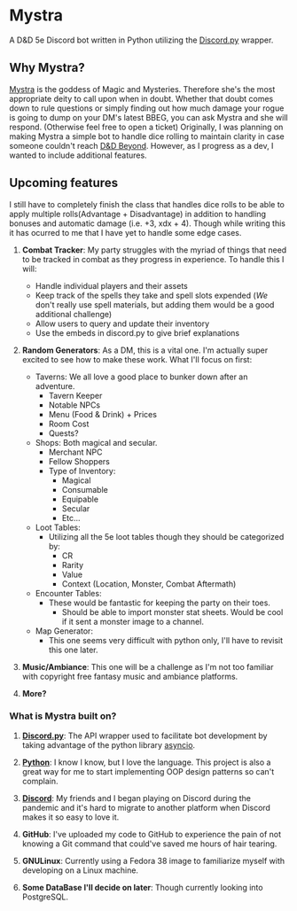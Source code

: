 # Mystra
A D&amp;D 5e Discord bot written in Python utilizing the [Discord.py](https://discordpy.readthedocs.io/en/stable/) wrapper. 

## Why Mystra?
 [Mystra](https://forgottenrealms.fandom.com/wiki/Mystra) is the goddess of Magic and Mysteries. Therefore she's the most appropriate deity to call upon when in doubt. Whether that doubt comes down to rule questions or simply finding out how much damage your rogue is going to dump on your DM's latest BBEG, you can ask Mystra and she will respond. (Otherwise feel free to open a ticket) Originally, I was planning on making Mystra a simple bot to handle dice rolling to maintain clarity in case someone couldn't reach [D&D Beyond](https://www.dndbeyond.com/). However, as I progress as a dev, I wanted to include additional features. 
## Upcoming features
I still have to completely finish the class that handles dice rolls to be able to apply multiple rolls(Advantage + Disadvantage) in addition to handling bonuses and automatic damage (i.e. +3, xdx + 4). Though while writing this it has ocurred to me that I have yet to handle some edge cases.

1. **Combat Tracker**: My party struggles with the myriad of things that need to be tracked in combat as they progress in experience. 
    To handle this I will:
    * Handle individual players and their assets
    * Keep track of the spells they take and spell slots expended (*We* don't really use spell materials, but adding them would be a good additional challenge)
    * Allow users to query and update their inventory
    * Use the embeds in discord.py to give brief explanations 

2. **Random Generators**: As a DM, this is a vital one. I'm actually super excited to see how to make these work. 
    What I'll focus on first:
    * Taverns: We all love a good place to bunker down after an adventure.
        * Tavern Keeper
        * Notable NPCs
        * Menu (Food & Drink) + Prices
        * Room Cost
        * Quests?
    * Shops: Both magical and secular.
        * Merchant NPC
        * Fellow Shoppers
        * Type of Inventory:
            * Magical
            * Consumable
            * Equipable
            * Secular
            * Etc...
    * Loot Tables:
        * Utilizing all the 5e loot tables though they should be categorized by:
            * CR
            * Rarity
            * Value
            * Context (Location, Monster, Combat Aftermath)
    * Encounter Tables:
        * These would be fantastic for keeping the party on their toes.
            * Should be able to import monster stat sheets. Would be cool if it sent a monster image to a channel.
    * Map Generator:
        * This one seems very difficult with python only, I'll have to revisit this one later.
3. **Music/Ambiance**: This one will be a challenge as I'm not too familiar with copyright free fantasy music and ambiance platforms.

4. **More?**
### What is Mystra built on?
1. **[Discord.py](https://discordpy.readthedocs.io/en/stable/)**: The API wrapper used to facilitate bot development by taking advantage of the python library [asyncio](https://docs.python.org/3/library/asyncio.html). 

2. **[Python](https://www.python.org/)**: I know I know, but I love the language. This project is also a great way for me to start implementing OOP design patterns so can't complain.

3. **[Discord](https://discord.com/company)**: My friends and I began playing on Discord during the pandemic and it's hard to migrate to another platform when Discord makes it so easy to love it.

4. **GitHub**: I've uploaded my code to GitHub to experience the pain of not knowing a Git command that could've saved me hours of hair tearing. 

5. **GNULinux**: Currently using a Fedora 38 image to familiarize myself with developing on a Linux machine.

6. **Some DataBase I'll decide on later**: Though currently looking into PostgreSQL.




